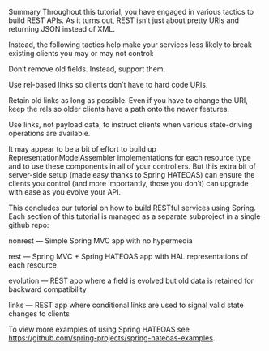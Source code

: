 Summary
Throughout this tutorial, you have engaged in various tactics to build REST APIs. As it turns out, REST isn’t just about pretty URIs and returning JSON instead of XML.

Instead, the following tactics help make your services less likely to break existing clients you may or may not control:

Don’t remove old fields. Instead, support them.

Use rel-based links so clients don’t have to hard code URIs.

Retain old links as long as possible. Even if you have to change the URI, keep the rels so older clients have a path onto the newer features.

Use links, not payload data, to instruct clients when various state-driving operations are available.

It may appear to be a bit of effort to build up RepresentationModelAssembler implementations for each resource type and to use these components in all of your controllers. But this extra bit of server-side setup (made easy thanks to Spring HATEOAS) can ensure the clients you control (and more importantly, those you don’t) can upgrade with ease as you evolve your API.

This concludes our tutorial on how to build RESTful services using Spring. Each section of this tutorial is managed as a separate subproject in a single github repo:

nonrest — Simple Spring MVC app with no hypermedia

rest — Spring MVC + Spring HATEOAS app with HAL representations of each resource

evolution — REST app where a field is evolved but old data is retained for backward compatibility

links — REST app where conditional links are used to signal valid state changes to clients

To view more examples of using Spring HATEOAS see https://github.com/spring-projects/spring-hateoas-examples.